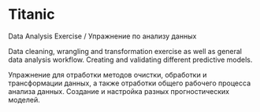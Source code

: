 # Titanic
Data Analysis Exercise / Упражнение по анализу данных

Data cleaning, wrangling and transformation exercise as well as general data analysis workflow. Creating and validating different predictive models.

Упражнение для отработки методов очистки, обработки и трансформации данных, а также отработки общего рабочего процесса анализа данных. Создание и настройка разных прогностических моделей.
